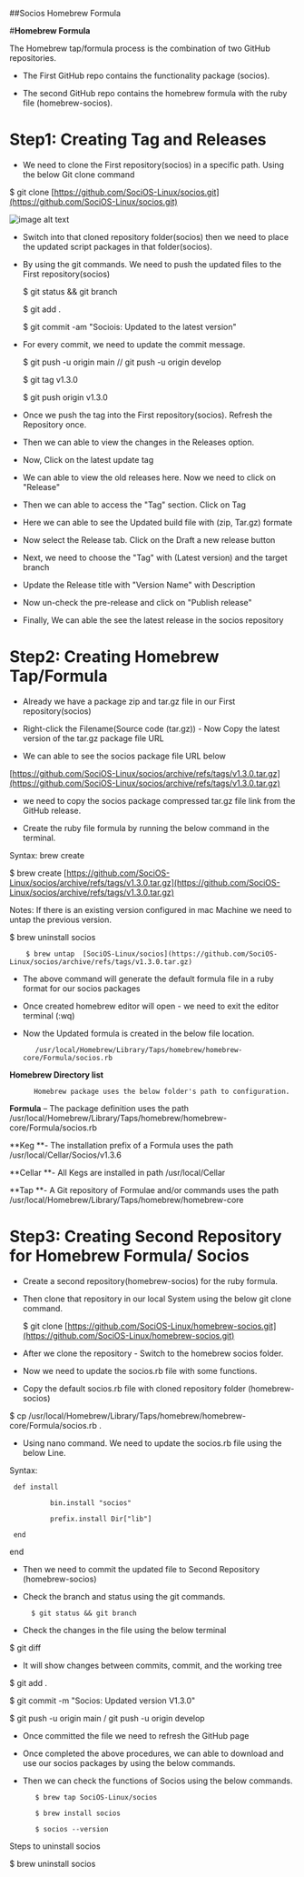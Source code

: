 ##Socios Homebrew Formula

#**Homebrew Formula**

The Homebrew tap/formula process is the combination of two GitHub repositories. 

*  The First GitHub repo contains the functionality package (socios).

* The second GitHub repo contains the homebrew formula with the ruby file (homebrew-socios).


# **Step1: Creating Tag and Releases**

- We need to clone the First repository(socios) in a specific path. Using the below Git clone command

$ git clone [https://github.com/SociOS-Linux/socios.git](https://github.com/SociOS-Linux/socios.git)

![image alt text](image_1.png)

* Switch into that cloned repository folder(socios) then we need to place the updated script packages in that folder(socios).

* By using the git commands. We need to push the updated files to the First repository(socios)

     $ git status && git branch

     $ git add .

     $ git commit -am "Sociois: Updated to the latest version"

* For every commit, we need to update the commit message.

     $ git push -u origin main //  git push -u origin develop

     $ git tag v1.3.0

     $ git push origin v1.3.0

* Once we push the tag into the First repository(socios). Refresh the Repository once.

* Then we can able to view the changes in the Releases option.

* Now, Click on the latest update tag 

* We can able to view the old releases here. Now we need to click on "Release"

* Then we can able to access the "Tag" section. Click on Tag 

* Here we can able to see the Updated build file with (zip, Tar.gz) formate

* Now select the Release tab. Click on the Draft a new release button

* Next, we need to choose the "Tag" with (Latest version) and the target branch

* Update the Release title with "Version Name" with Description 

* Now un-check the pre-release and click on "Publish release"

* Finally, We can able the see the latest release in the socios repository

# **Step2: Creating Homebrew Tap/Formula**

* Already we have a package zip and tar.gz file in our First repository(socios)

* Right-click the Filename(Source code (tar.gz)) - Now Copy the latest version of the tar.gz package file URL

* We can able to see the socios package file URL below

[https://github.com/SociOS-Linux/socios/archive/refs/tags/v1.3.0.tar.gz](https://github.com/SociOS-Linux/socios/archive/refs/tags/v1.3.0.tar.gz)

* we need to copy the socios package compressed tar.gz file link from the GitHub release.

* Create the ruby file formula by running the below command in the terminal.

Syntax: brew create <socios package URL>

$ brew create [https://github.com/SociOS-Linux/socios/archive/refs/tags/v1.3.0.tar.gz](https://github.com/SociOS-Linux/socios/archive/refs/tags/v1.3.0.tar.gz)

Notes: If there is an existing version configured in mac Machine we need to untap the previous version.

$ brew uninstall socios

		$ brew untap  [SociOS-Linux/socios](https://github.com/SociOS-Linux/socios/archive/refs/tags/v1.3.0.tar.gz)

* The above command will generate the default formula file in a ruby format for our socios packages

* Once created homebrew editor will open - we need to exit the editor terminal (:wq)

* Now the Updated formula is created in the below file location.

         /usr/local/Homebrew/Library/Taps/homebrew/homebrew-core/Formula/socios.rb

**Homebrew Directory list**

          Homebrew package uses the below folder's path to configuration.

**Formula** – The package definition uses the path /usr/local/Homebrew/Library/Taps/homebrew/homebrew-core/Formula/socios.rb

**Keg **- The installation prefix of a Formula uses the path /usr/local/Cellar/Socios/v1.3.6

**Cellar **- All Kegs are installed in path /usr/local/Cellar

**Tap **- A Git repository of Formulae and/or commands uses the path /usr/local/Homebrew/Library/Taps/homebrew/homebrew-core

# **Step3: Creating  Second Repository for Homebrew Formula/ Socios**

* Create a second repository(homebrew-socios) for the ruby formula. 


* Then clone that repository in our local System using the below git clone command.

	$ git clone [https://github.com/SociOS-Linux/homebrew-socios.git](https://github.com/SociOS-Linux/homebrew-socios.git)

* After we clone the repository - Switch to the homebrew socios folder.


* Now we need to update the socios.rb file with some functions.

* Copy the default socios.rb file with cloned repository folder (homebrew-socios)

$ cp /usr/local/Homebrew/Library/Taps/homebrew/homebrew-core/Formula/socios.rb .

* Using nano command. We need to update the socios.rb file using the below Line.

Syntax:

     def install

              bin.install "socios"

              prefix.install Dir["lib"]

     end

end

* Then we need to commit the updated file to Second Repository (homebrew-socios)

* Check the branch and status using the git commands.

		$ git status && git branch


* Check the changes in the file using the below terminal

$ git diff 

* It will show changes between commits, commit, and the working tree

$ git add .

$ git commit -m "Socios: Updated version V1.3.0"

$ git push -u origin main / git push -u origin develop

* Once committed the file we need to refresh the GitHub page 


* Once completed the above procedures, we can able to download and use our socios packages by using the below commands.

* Then we can check the functions of Socios using the below commands.

         $ brew tap SociOS-Linux/socios 

         $ brew install socios

         $ socios --version

Steps to uninstall socios

$ brew uninstall socios

